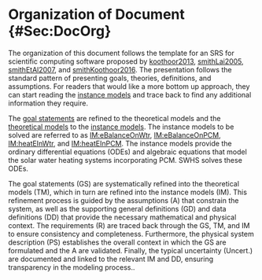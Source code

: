 # Organization of Document {#Sec:DocOrg}

The organization of this document follows the template for an SRS for scientific computing software proposed by [koothoor2013](./SecReferences.md#koothoor2013), [smithLai2005](./SecReferences.md#smithLai2005), [smithEtAl2007](./SecReferences.md#smithEtAl2007), and [smithKoothoor2016](./SecReferences.md#smithKoothoor2016). The presentation follows the standard pattern of presenting goals, theories, definitions, and assumptions. For readers that would like a more bottom up approach, they can start reading the [instance models](./SecIMs.md#Sec:IMs) and trace back to find any additional information they require.

The [goal statements](./SecGoalStmt.md#Sec:GoalStmt) are refined to the theoretical models and the [theoretical models](./SecTMs.md#Sec:TMs) to the [instance models](./SecIMs.md#Sec:IMs). The instance models to be solved are referred to as [IM:eBalanceOnWtr](./SecIMs.md#IM:eBalanceOnWtr), [IM:eBalanceOnPCM](./SecIMs.md#IM:eBalanceOnPCM), [IM:heatEInWtr](./SecIMs.md#IM:heatEInWtr), and [IM:heatEInPCM](./SecIMs.md#IM:heatEInPCM). The instance models provide the ordinary differential equations (ODEs) and algebraic equations that model the solar water heating systems incorporating PCM. SWHS solves these ODEs.

The goal statements (GS) are systematically refined into the theoretical models (TM), which in turn are refined into the instance models (IM). This refinement process is guided by the assumptions (A) that constrain the system, as well as the supporting general definitions (GD) and data definitions (DD) that provide the necessary mathematical and physical context. The requirements (R) are traced back through the GS, TM, and IM to ensure consistency and completeness. Furthermore, the physical system description (PS) establishes the overall context in which the GS are formulated and the A are validated. Finally, the typical uncertainty (Uncert.) are documented and linked to the relevant IM and DD, ensuring transparency in the modeling process..
